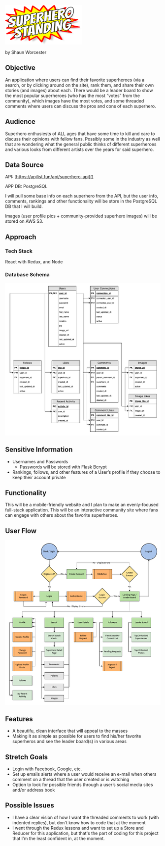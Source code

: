 <img src="https://github.com/shaunwo/superhero-standing/blob/ce5baef8dfdb98394f0af2ff04676f8b5f305610/public/img/superhero-standing-logo.png" width="250" alt="Superhero Standing Logo" />

by Shaun Worcester

## Objective
An application where users can find their favorite superheroes (via a search, or by clicking around on the site), rank them, and share their own stories (and images) about each. There would be a leader board to show the most popular superheroes (who has the most “votes” from the community), which images have the most votes, and some threaded comments where users can discuss the pros and cons of each superhero.

## Audience
Superhero enthusiests of ALL ages that have some time to kill and care to discuss their opinions with fellow fans. Possibly some in the industry as well that are wondering what the general public thinks of different superheroes and various looks from different artists over the years for said superhero.

## Data Source
API: [https://apilist.fun/api/superhero-api]()

APP DB: PostgreSQL

I will pull some base info on each superhero from the API, but the user info, comments, rankings and other functionality will be store in the PostgreSQL DB that I will build.

Images (user profile pics + community-provided superhero images) will be stored on AWS S3.

## Approach
### Tech Stack
React with Redux, and Node

### Database Schema
![Superhero Standing DB Schema](https://github.com/shaunwo/superhero-standing/blob/9ab7abaf4117de553c6c44600471c5ac80c6fa83/Superhero%20Standing%20DB%20Schema.png)

## Sensitive Information
* Usernames and Passwords
	* Passwords will be stored with Flask Bcrypt
* Rankings, follows, and other features of a User’s profile if they choose to keep their account private

## Functionality
This will be a mobile-friendly website and I plan to make an evenly-focused full-stack application. This will be an interactive community site where fans can engage with others about the favorite superheroes.

## User Flow
![Superhero Standing User Flow Diagram](https://github.com/shaunwo/superhero-standing/blob/9ab7abaf4117de553c6c44600471c5ac80c6fa83/Superhero%20Standing%20User%20Flow%20Diagram.png)

## Features
* A beautifu, clean interface that will appeal to the masses
* Making it as simple as possible for users to find his/her favorite superheros and see the leader board(s) in various areas

## Stretch Goals
* Login with Facebook, Google, etc.
* Set up emails alerts where a user would receive an e-mail when others comment on a thread that the user created or is watching
* Option to look for possible friends through a user’s social media sites and/or address book

## Possible Issues
* I have a clear vision of how I want the threaded comments to work (with indented replies), but don't know how to code that at the moment
* I went through the Redux lessons and want to set up a Store and Reducer for this application, but that's the part of coding for this project that I'm the least confident in, at the moment.
